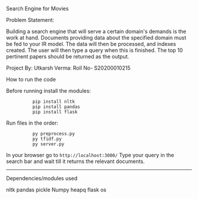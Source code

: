 Search Engine for Movies


Problem Statement:

Building a search engine that will serve a certain domain's
demands is the work at hand. Documents providing data about the
specified domain must be fed to your IR model. The data will then
be processed, and indexes created. The user will then type a query
when this is finished. The top 10 pertinent papers should be
returned as the output.


Project By:
    Utkarsh Verma: Roll No- S20200010215

How to run the code

Before running install the modules: 

              pip install nltk
              pip install pandas
              pip install flask



Run files in the order: 

              py preprocess.py
              py tfidf.py
              py server.py
In your browser go to `http://localhost:3000/`
Type your query in the search bar and wait till it returns the relevant documents.

---------------------------------------------------------------------------------------------------
Dependencies/modules used

nltk
pandas
pickle
Numpy
heapq
flask
os
